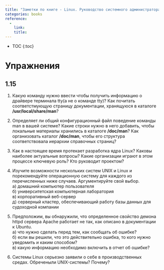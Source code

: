 ```yaml
---
title: "Заметки по книге - Linux. Руководство системного администратора"
categories: books
reference:
  -
    link:
    title:
---
```


* TOC 
{:toc}

# Упражнения 
## 1.15

1. Какую команду нужно ввести чтобы получить информацию о драйвере терминала tty(а не о команде tty)? Как почитать соответстмующую страницу документации, хранящуюся в каталоге **/usr/local/share/man**?

2. Определяет ли общий конфигурационный файл поведение команды man в ва­шей системе? Какие строки нужно в него добавить, чтобы локальные материалы хранились в каталоге **/doc/man**? Как организовать каталог **/doc/man**, чтобы его структура соответствовала иерархии справочных страниц?

3. Как в настоящее время протекает разработка ядра Linux? Каковы наиболее акту­альные вопросы? Какие организации играют в этом процессе ключевую роль? Кто руководит проектом?

4. Изучите возможности нескольких систем UNIX и Linux и порекомендуйте опе­рационную систему для каждого из перечисленных ниже случаев. Аргументируйте свой выбор.  
а) домашний компьютер пользователя  
б) университетская компьютерная лаборатория  
в) корпоративный веб-сервер  
д) серверный кластер, обеспечивающий работу базы данных для судоходной ком­пании  


5. Предположим, вы обнаружили, что определенное свойство демона httpd серве­ра Apache работает не так, как описано в документации к Ubuntu.  
а) что нужно сделать перед тем, как сообщать об ошибке?  
б) если вы решили, что это действительно ошибка, то кого нужно уведомить и каким способом?  
в) какую информацию необходимо включить в отчет об ошибке?  

6. Системы Linux серьезно заявили о себе в производственных средах. Обреченыли UNIX-системы? Почему?